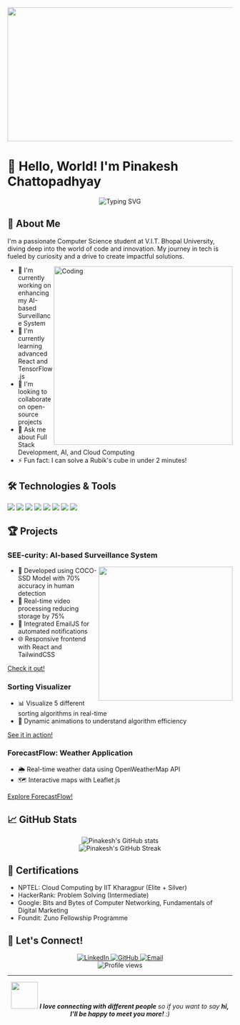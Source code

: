 <div align="center">
  <img src="https://media.giphy.com/media/26tn33aiTi1jkl6H6/giphy.gif" width="600" height="300"/>
</div>

# 👋 Hello, World! I'm Pinakesh Chattopadhyay

<div align="center">
  <img src="https://readme-typing-svg.herokuapp.com?font=Fira+Code&pause=1000&color=2986cc&random=false&width=435&lines=Full+Stack+Developer;AI+Enthusiast;Problem+Solver;Continuous+Learner" alt="Typing SVG" />
</div>

## 🚀 About Me

I'm a passionate Computer Science student at V.I.T. Bhopal University, diving deep into the world of code and innovation. My journey in tech is fueled by curiosity and a drive to create impactful solutions.

<img align="right" alt="Coding" width="400" src="https://media.giphy.com/media/qgQUggAC3Pfv687qPC/giphy.gif">

- 🔭 I'm currently working on enhancing my AI-based Surveillance System
- 🌱 I'm currently learning advanced React and TensorFlow.js
- 👯 I'm looking to collaborate on open-source projects
- 💬 Ask me about Full Stack Development, AI, and Cloud Computing
- ⚡ Fun fact: I can solve a Rubik's cube in under 2 minutes!

## 🛠️ Technologies & Tools

![](https://img.shields.io/badge/Code-C++-informational?style=flat&logo=c%2B%2B&logoColor=white&color=2bbc8a)
![](https://img.shields.io/badge/Code-Python-informational?style=flat&logo=python&logoColor=white&color=2bbc8a)
![](https://img.shields.io/badge/Code-JavaScript-informational?style=flat&logo=javascript&logoColor=white&color=2bbc8a)
![](https://img.shields.io/badge/Code-Java-informational?style=flat&logo=java&logoColor=white&color=2bbc8a)
![](https://img.shields.io/badge/Code-React-informational?style=flat&logo=react&logoColor=white&color=2bbc8a)
![](https://img.shields.io/badge/Code-Node.js-informational?style=flat&logo=node.js&logoColor=white&color=2bbc8a)
![](https://img.shields.io/badge/Tools-MySQL-informational?style=flat&logo=mysql&logoColor=white&color=2bbc8a)
![](https://img.shields.io/badge/Tools-Git-informational?style=flat&logo=git&logoColor=white&color=2bbc8a)

## 🏆 Projects

### SEE-curity: AI-based Surveillance System
<img src="https://media.giphy.com/media/v1.Y2lkPTc5MGI3NjExcDdtbjhwOWM4Z2RpMjk1NWI3MHE4ZmFxcHg4Ync5aHVsZXl6ZHV0eCZlcD12MV9pbnRlcm5hbF9naWZfYnlfaWQmY3Q9Zw/3oKIPEqDGUULpEU0aQ/giphy.gif" width="300" align="right">

- 🧠 Developed using COCO-SSD Model with 70% accuracy in human detection
- 🎥 Real-time video processing reducing storage by 75%
- 🔔 Integrated EmailJS for automated notifications
- 🌐 Responsive frontend with React and TailwindCSS

[Check it out!](https://github.com/Pinakesh2703/Survellience-Footage-Optimization)

### Sorting Visualizer
- 📊 Visualize 5 different sorting algorithms in real-time
- 🎨 Dynamic animations to understand algorithm efficiency

[See it in action!](https://github.com/Pinakesh2703/sorting_visualizer)

### ForecastFlow: Weather Application
- 🌦️ Real-time weather data using OpenWeatherMap API
- 🗺️ Interactive maps with Leaflet.js

[Explore ForecastFlow!](https://github.com/Pinakesh2703/ForecastFlow)

## 📈 GitHub Stats

<div align="center">
  <img src="https://github-readme-stats.vercel.app/api?username=Pinakesh2703&show_icons=true&theme=radical" alt="Pinakesh's GitHub stats" />
</div>

<div align="center">
  <img src="https://github-readme-streak-stats.herokuapp.com/?user=Pinakesh2703&theme=dark" alt="Pinakesh's GitHub Streak" />
</div>

## 🏅 Certifications

- NPTEL: Cloud Computing by IIT Kharagpur (Elite + Silver)
- HackerRank: Problem Solving (Intermediate)
- Google: Bits and Bytes of Computer Networking, Fundamentals of Digital Marketing
- Foundit: Zuno Fellowship Programme

## 🤝 Let's Connect!

<div align="center">
  <a href="your-linkedin-url">
    <img src="https://img.shields.io/badge/LinkedIn-0077B5?style=for-the-badge&logo=linkedin&logoColor=white" alt="LinkedIn"/>
  </a>
  <a href="your-github-url">
    <img src="https://img.shields.io/badge/GitHub-100000?style=for-the-badge&logo=github&logoColor=white" alt="GitHub"/>
  </a>
  <a href="mailto:your-email@example.com">
    <img src="https://img.shields.io/badge/Email-D14836?style=for-the-badge&logo=gmail&logoColor=white" alt="Email"/>
  </a>
</div>

<div align="center">
  <img src="https://komarev.com/ghpvc/?username=Pinakesh2703&style=flat-square&color=blue" alt="Profile views"/>
</div>

---

<div align="center">
  <img src="https://media.giphy.com/media/LnQjpWaON8nhr21vNW/giphy.gif" width="60"> <em><b>I love connecting with different people</b> so if you want to say <b>hi, I'll be happy to meet you more!</b> :)</em>
</div>
